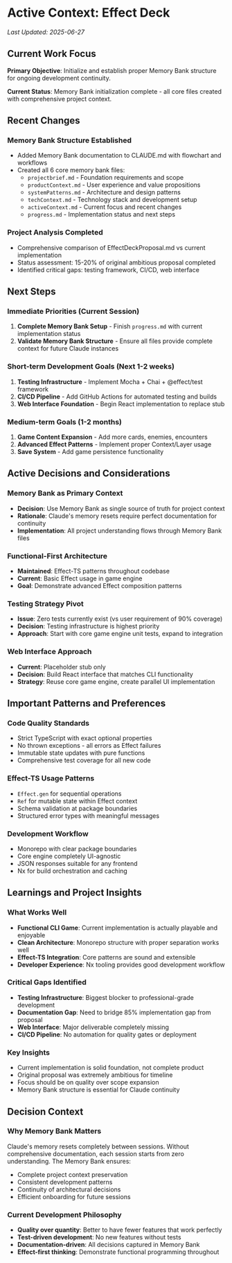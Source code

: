 # Active Context: Effect Deck

*Last Updated: 2025-06-27*

## Current Work Focus

**Primary Objective**: Initialize and establish proper Memory Bank structure for ongoing development continuity.

**Current Status**: Memory Bank initialization complete - all core files created with comprehensive project context.

## Recent Changes

### Memory Bank Structure Established
- Added Memory Bank documentation to CLAUDE.md with flowchart and workflows
- Created all 6 core memory bank files:
  - `projectbrief.md` - Foundation requirements and scope
  - `productContext.md` - User experience and value propositions  
  - `systemPatterns.md` - Architecture and design patterns
  - `techContext.md` - Technology stack and development setup
  - `activeContext.md` - Current focus and recent changes
  - `progress.md` - Implementation status and next steps

### Project Analysis Completed
- Comprehensive comparison of EffectDeckProposal.md vs current implementation
- Status assessment: 15-20% of original ambitious proposal completed
- Identified critical gaps: testing framework, CI/CD, web interface

## Next Steps

### Immediate Priorities (Current Session)
1. **Complete Memory Bank Setup** - Finish `progress.md` with current implementation status
2. **Validate Memory Bank Structure** - Ensure all files provide complete context for future Claude instances

### Short-term Development Goals (Next 1-2 weeks)
1. **Testing Infrastructure** - Implement Mocha + Chai + @effect/test framework
2. **CI/CD Pipeline** - Add GitHub Actions for automated testing and builds  
3. **Web Interface Foundation** - Begin React implementation to replace stub

### Medium-term Goals (1-2 months)
1. **Game Content Expansion** - Add more cards, enemies, encounters
2. **Advanced Effect Patterns** - Implement proper Context/Layer usage
3. **Save System** - Add game persistence functionality

## Active Decisions and Considerations

### Memory Bank as Primary Context
- **Decision**: Use Memory Bank as single source of truth for project context
- **Rationale**: Claude's memory resets require perfect documentation for continuity
- **Implementation**: All project understanding flows through Memory Bank files

### Functional-First Architecture
- **Maintained**: Effect-TS patterns throughout codebase
- **Current**: Basic Effect usage in game engine
- **Goal**: Demonstrate advanced Effect composition patterns

### Testing Strategy Pivot
- **Issue**: Zero tests currently exist (vs user requirement of 90% coverage)
- **Decision**: Testing infrastructure is highest priority
- **Approach**: Start with core game engine unit tests, expand to integration

### Web Interface Approach
- **Current**: Placeholder stub only
- **Decision**: Build React interface that matches CLI functionality
- **Strategy**: Reuse core game engine, create parallel UI implementation

## Important Patterns and Preferences

### Code Quality Standards
- Strict TypeScript with exact optional properties
- No thrown exceptions - all errors as Effect failures
- Immutable state updates with pure functions
- Comprehensive test coverage for all new code

### Effect-TS Usage Patterns
- `Effect.gen` for sequential operations
- `Ref` for mutable state within Effect context
- Schema validation at package boundaries
- Structured error types with meaningful messages

### Development Workflow
- Monorepo with clear package boundaries
- Core engine completely UI-agnostic
- JSON responses suitable for any frontend
- Nx for build orchestration and caching

## Learnings and Project Insights

### What Works Well
- **Functional CLI Game**: Current implementation is actually playable and enjoyable
- **Clean Architecture**: Monorepo structure with proper separation works well
- **Effect-TS Integration**: Core patterns are sound and extensible
- **Developer Experience**: Nx tooling provides good development workflow

### Critical Gaps Identified
- **Testing Infrastructure**: Biggest blocker to professional-grade development
- **Documentation Gap**: Need to bridge 85% implementation gap from proposal
- **Web Interface**: Major deliverable completely missing
- **CI/CD Pipeline**: No automation for quality gates or deployment

### Key Insights
- Current implementation is solid foundation, not complete product
- Original proposal was extremely ambitious for timeline
- Focus should be on quality over scope expansion
- Memory Bank structure is essential for Claude continuity

## Decision Context

### Why Memory Bank Matters
Claude's memory resets completely between sessions. Without comprehensive documentation, each session starts from zero understanding. The Memory Bank ensures:
- Complete project context preservation
- Consistent development patterns
- Continuity of architectural decisions
- Efficient onboarding for future sessions

### Current Development Philosophy
- **Quality over quantity**: Better to have fewer features that work perfectly
- **Test-driven development**: No new features without tests
- **Documentation-driven**: All decisions captured in Memory Bank
- **Effect-first thinking**: Demonstrate functional programming throughout